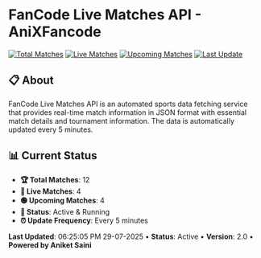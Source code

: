 # FanCode Live Matches API - AniXFancode

[![Total Matches](https://img.shields.io/badge/Total%20Matches-12-blue)](https://github.com/AniketSainiOp/AniXFancode)
[![Live Matches](https://img.shields.io/badge/Live%20Matches-4-red)](https://github.com/AniketSainiOp/AniXFancode)
[![Upcoming Matches](https://img.shields.io/badge/Upcoming%20Matches-4-green)](https://github.com/AniketSainiOp/AniXFancode)
[![Last Update](https://img.shields.io/badge/Last%20Update-06%3A25%3A05%20PM%2029-07-2025-orange)](https://github.com/AniketSainiOp/AniXFancode)

## 📋 About

FanCode Live Matches API is an automated sports data fetching service that provides real-time match information in JSON format with essential match details and tournament information. The data is automatically updated every 5 minutes.

## 📊 Current Status

- **🏆 Total Matches**: 12
- **🔴 Live Matches**: 4
- **🟢 Upcoming Matches**: 4
- **📡 Status**: Active & Running
- **⏰ Update Frequency**: Every 5 minutes

**Last Updated**: 06:25:05 PM 29-07-2025 • **Status**: Active • **Version**: 2.0 • **Powered by Aniket Saini**
